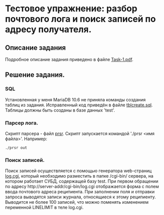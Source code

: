 # Тестовое упражнение: разбор почтового лога и поиск записей по адресу получателя.

## Описание задания
Подробное описание задания приведено в файле [Task-1.pdf](./Task-1.pdf).

## Решение задания.

### SQL
Установленная у меня MariaDB 10.6 не приняла команды создания таблиц из задания. Исправленный
код приведён в файле [tblcreate.sql](./tblcreate.sql). Таблицы должны быть созданы в
базе данных 'test'.

### Парсер лога.
Скрипт парсера - файл [prsr](./prsr).
Скрипт запускается командой './prsr <имя файла>'.
Например:
```shell
./prsr out
```

### Поиск записей.
Поиск записей осуществляется с помощью генератора web-страниц [log.cgi](./log.cgi), который необходимо
разместить в папке /cgi-bin/ сервера, на котором работает СУБД, содержащей базу test.
При первом обращении по адресу http://server-addr/cgi-bin/log.cgi отображается
форма с полем ввода почтового адреса реципиента. При заполнении поля и отправки запроса
выводятся записи журнала, относящиеся к этому реципиенту. Выводится не более 100 записей,
что можно поменять изменением переменной LINELIMIT в теле log.cgi.
